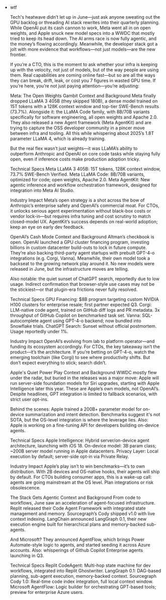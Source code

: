 - wtf
    
    Tech's heatwave didn’t let up in June—just ask anyone sweating out the GPU backlog or threading AI stack rewrites into their quarterly planning. While OpenAI put its cash cannon to work, Meta went all in on open weights, and Apple snuck new model specs into a WWDC that mostly tried to keep its head down. The AI arms race is now fully agentic, and the money’s flowing accordingly. Meanwhile, the developer stack got a jolt with more evidence that workflows—not just models—are the new frontier.
    
    If you’re a CTO, this is the moment to ask whether your infra is keeping up with the velocity, not just of models, but of the way people are using them. Real capabilities are coming online fast—but so are all the ways they can break, drift, leak, or cost you 7 figures in wasted GPU time. If you’re here, you’re not just paying attention—you’re adjusting:
    
    Meta: The Open Weights Gambit
    Context and Background
    Meta finally dropped LLaMA 3 405B (they skipped 180B), a dense model trained on 15T tokens with a 128K context window and top-tier SWE-Bench results (73.7%). Alongside it: the LLaMA Code family, with 8B/70B variants specifically for software engineering, all open weights and Apache 2.0. They also released a new Agent framework (Meta AgentKit) and are trying to capture the OSS developer community in a pincer move between infra and tooling. All this while whispering about 2025’s 1.8T parameter LLaMA 4, which is already training.
    
    But the real flex wasn’t just weights—it was LLaMA’s ability to outperform Anthropic and OpenAI on core code tasks while staying fully open, even if inference costs make production adoption tricky.
    
    Technical Specs
    Meta LLaMA 3 405B: 15T tokens, 128K context window, 73.7% SWE-Bench Verified.
    Meta LLaMA Code: 8B/70B variants, optimized for code; open weights, Apache 2.0.
    Meta AgentKit: New agentic inference and workflow orchestration framework, designed for integration into Meta AI Studio.
    
    Industry Impact
    Meta’s open strategy is a shot across the bow of Anthropic’s enterprise safety and OpenAI’s commercial moat. For CTOs, it unlocks serious agent experimentation without black-box costs or vendor lock-in—but requires infra tuning and cost scrutiny to match closed-model UX. AgentKit’s success depends on real-world adoption; keep an eye on early dev feedback.
    
    OpenAI’s Cash Mode
    Context and Background
    Altman’s checkbook is open. OpenAI launched a GPU cluster financing program, investing billions in custom datacenter build-outs to lock in future compute. They’re also backing third-party agent startups with prebuilt GPT-4-o integrations (e.g. Corgi, Vanna). Meanwhile, their own model took a backseat to the growing network play around it. No new models were released in June, but the infrastructure moves are telling.
    
    Also notable: the quiet sunset of ChatGPT search, reportedly due to low usage. Indirect confirmation that browser-style use cases may not be the stickiest—or that plugin-era frictions never fully resolved.
    
    Technical Specs
    GPU Financing: \$8B program targeting custom NVIDIA H100 clusters for enterprise resale; first partner expected Q3.
    Corgi: LLM-native code agent, trained on GitHub diff logs and PR metadata. 3x throughput of GitHub Copilot on benchmarked task set.
    Vanna: SQL-autocomplete agent using GPT-4-o backend; now bundled into Snowflake trials.
    ChatGPT Search: Sunset without official postmortem. Usage reportedly under 1%.
    
    Industry Impact
    OpenAI’s evolving from lab to platform operator—and funding its ecosystem accordingly. For CTOs, the key takeaway isn’t the product—it’s the architecture. If you’re betting on GPT-4-o, watch the emerging toolchain (like Corgi) to see where productivity shifts. But don’t expect everything to stick; search didn’t.
    
    Apple's Quiet Power Play
    Context and Background
    WWDC mostly flew under the radar, but buried in the releases was a major move: Apple will run server-side foundation models for Siri upgrades, starting with Apple Intelligence later this year. These are Apple’s own models, not OpenAI’s. Despite headlines, GPT integration is limited to fallback scenarios, with strict user opt-ins.
    
    Behind the scenes: Apple trained a 200B+ parameter model for on-device summarization and intent detection. Benchmarks suggest it's not SOTA, but the OS-level integration is where the leverage lies. Also: Apple is working on a fine-tuning API for developers building on-device agents.
    
    Technical Specs
    Apple Intelligence: Hybrid server/on-device agent architecture, launching with iOS 18.
    On-device model: 3B param class; \~200B server model running in Apple datacenters.
    Privacy Layer: Local execution by default; server-side opt-in via Private Relay.
    
    Industry Impact
    Apple’s play isn’t to win benchmarks—it’s to own distribution. With 2B devices and OS-native hooks, their agents will ship by default. For CTOs building consumer apps, this is a wake-up call: agents are going mainstream at the OS level. Plan integrations or risk obsolescence.
    
    The Stack Gets Agentic
    Context and Background
    From code to workflows, June saw an acceleration of agent-focused infrastructure. Replit released their Code Agent Framework with integrated state management and memory. Sourcegraph’s Cody shipped v1.0 with live context indexing. LangChain announced LangGraph 0.1, their new execution engine built for hierarchical plans and memory-backed sub-agents.
    
    And Microsoft? They announced AgentFlow, which brings Power Automate-style logic to agents, and started seeding it across Azure accounts. Also: whisperings of Github Copilot Enterprise agents launching in Q3.
    
    Technical Specs
    Replit CodeAgent: Multi-hop state machine for dev workflows, integrated into Replit Ghostwriter.
    LangGraph 0.1: DAG-based planning, sub-agent execution, memory-backed context.
    Sourcegraph Cody 1.0: Real-time code index integration, full local context window.
    Microsoft AgentFlow: Logic builder for orchestrating GPT-based tools; preview for enterprise Azure users.
    